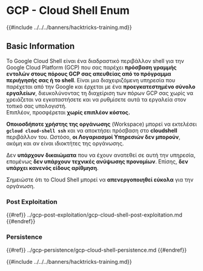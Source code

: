 # GCP - Cloud Shell Enum

{{#include ../../../banners/hacktricks-training.md}}

## Basic Information

Το Google Cloud Shell είναι ένα διαδραστικό περιβάλλον shell για την Google Cloud Platform (GCP) που σας παρέχει **πρόσβαση γραμμής εντολών στους πόρους GCP σας απευθείας από το πρόγραμμα περιήγησής σας ή το shell**. Είναι μια διαχειριζόμενη υπηρεσία που παρέχεται από την Google και έρχεται με ένα **προεγκατεστημένο σύνολο εργαλείων**, διευκολύνοντας τη διαχείριση των πόρων GCP σας χωρίς να χρειάζεται να εγκαταστήσετε και να ρυθμίσετε αυτά τα εργαλεία στον τοπικό σας υπολογιστή.\
Επιπλέον, προσφέρεται **χωρίς επιπλέον κόστος.**

**Οποιοσδήποτε χρήστης της οργάνωσης** (Workspace) μπορεί να εκτελέσει **`gcloud cloud-shell ssh`** και να αποκτήσει πρόσβαση στο **cloudshell** περιβάλλον του. Ωστόσο, **οι Λογαριασμοί Υπηρεσιών δεν μπορούν**, ακόμη και αν είναι ιδιοκτήτες της οργάνωσης.

Δεν **υπάρχουν** **δικαιώματα** που να έχουν ανατεθεί σε αυτή την υπηρεσία, επομένως **δεν υπάρχουν τεχνικές ανύψωσης προνομίων**. Επίσης, **δεν υπάρχει κανενός είδους αρίθμηση**.

Σημειώστε ότι το Cloud Shell μπορεί να **απενεργοποιηθεί εύκολα** για την οργάνωση.

### Post Exploitation

{{#ref}}
../gcp-post-exploitation/gcp-cloud-shell-post-exploitation.md
{{#endref}}

### Persistence

{{#ref}}
../gcp-persistence/gcp-cloud-shell-persistence.md
{{#endref}}

{{#include ../../../banners/hacktricks-training.md}}
